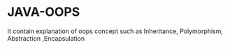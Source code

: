 # JAVA-OOPS
It contain explanation of oops concept such as Inheritance, Polymorphism, Abstraction ,Encapsulation
